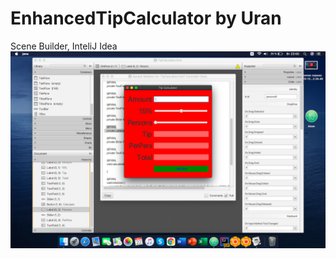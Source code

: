 # EnhancedTipCalculator by Uran
Scene Builder, InteliJ Idea
![alt text](https://github.com/Aranccar/EnhancedTipCalculator/blob/main/%D0%A1%D0%BD%D0%B8%D0%BC%D0%BE%D0%BA%20%D1%8D%D0%BA%D1%80%D0%B0%D0%BD%D0%B0%202020-12-22%20%D0%B2%2023.00.53.png?raw=true)
